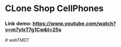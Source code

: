 # CLone Shop CellPhones

### Link demo: https://www.youtube.com/watch?v=m7ylxT7g1Cw&t=25s
#   w e b T M D T  
 